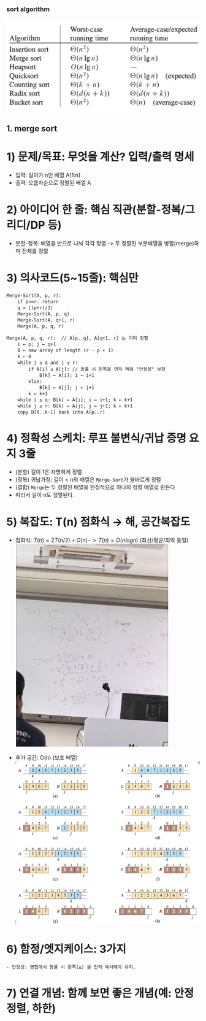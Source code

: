 ### sort algorithm

![algorithm running time](image.png)

## 1. merge sort

# 1) 문제/목표: 무엇을 계산? 입력/출력 명세

- 입력: 길이가 n인 배열 A[1:n]
- 출력: 오름차순으로 정렬된 배열 A

# 2) 아이디어 한 줄: 핵심 직관(분할-정복/그리디/DP 등)

- 분할-정복: 배열을 반으로 나눠 각각 정렬 -> 두 정렬된 부분배열을 병합(merge)하며 전체를 정렬

# 3) 의사코드(5~15줄): 핵심만

```
Merge-Sort(A, p, r):
    if p>=r: return
    q = ⌊(p+r)/2⌋
    Merge-Sort(A, p, q)
    Merge-Sort(A, q+1, r)
    Merge(A, p, q, r)
```

```
Merge(A, p, q, r):  // A[p..q], A[q+1..r] 는 이미 정렬
    i ← p; j ← q+1
    B ← new array of length (r - p + 1)
    k ← 0
    while i ≤ q and j ≤ r:
        if A[i] ≤ A[j]: // 동률 시 왼쪽을 먼저 택해 "안정성" 보장
            B[k] ← A[i]; i ← i+1
        else:
            B[k] ← A[j]; j ← j+1
        k ← k+1
    while i ≤ q: B[k] ← A[i]; i ← i+1; k ← k+1
    while j ≤ r: B[k] ← A[j]; j ← j+1; k ← k+1
    copy B[0..k-1] back into A[p..r]
```

# 4) 정확성 스케치: 루프 불변식/귀납 증명 요지 3줄

- (분할) 길이 1은 자명하게 정렬
- (정복) 귀납가정: 길이 < n의 배열은 `Merge-Sort`가 올바르게 정렬
- (결합) `Merge`는 두 정렬된 배열을 안정적으로 하나의 정렬 배열로 만든다
- 따라서 길이 n도 정렬된다.

# 5) 복잡도: T(n) 점화식 → 해, 공간복잡도

- 점화식: $T(n) = 2T(n/2) + O(n) -> T(n) = O(nlogn)$ (최선/평균/최악 동일)
  ![running time](image-merge_sort_running_time.png)

- 추가 공간: O(n) (보조 배열)
  ![merge-sort](image-merge_sort.png)

# 6) 함정/엣지케이스: 3가지

    - 안정성: 병합에서 동률 시 왼쪽(≤) 을 먼저 복사해야 유지.

# 7) 연결 개념: 함께 보면 좋은 개념(예: 안정정렬, 하한)
